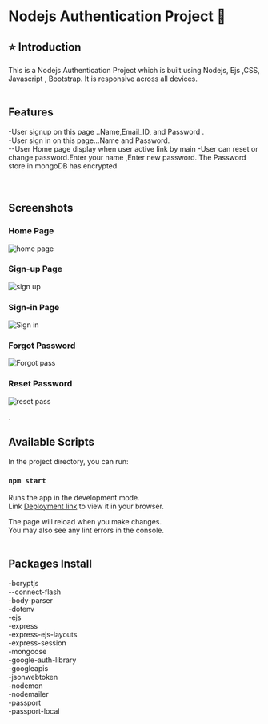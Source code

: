 # Nodejs Authentication Project 🚀

## ⭐ Introduction

This is a Nodejs Authentication  Project which is built using Nodejs, Ejs ,CSS, Javascript , Bootstrap. It is responsive across all devices.
<br/>
<br/>

## Features
-User signup  on this page ..Name,Email_ID, and Password . <br/>
-User sign in on this page...Name and Password.      <br/>
--User Home page display when user active link by main 
-User can reset or change password.Enter your name ,Enter new password. The Password store in mongoDB has encrypted  <br/>
<br/>
<br/>

## Screenshots
### Home Page
![home page](https://github.com/sudhanshubsr-dev/NodeJS-Authentication/assets/140789157/2a0008a9-19b0-4431-9f14-1c6cbf176621)

### Sign-up Page
![sign up](https://github.com/sudhanshubsr-dev/NodeJS-Authentication/assets/140789157/ec70cb24-8356-4ef4-8e1b-926834b238ba)


### Sign-in Page
![Sign in](https://github.com/sudhanshubsr-dev/NodeJS-Authentication/assets/140789157/106dcaa4-35ea-47d5-913f-12172f48ce8d)


### Forgot Password
![Forgot pass](https://github.com/sudhanshubsr-dev/NodeJS-Authentication/assets/140789157/f9578b70-1d59-465f-963e-e6862cd02d3b)


### Reset Password
![reset pass](https://github.com/sudhanshubsr-dev/NodeJS-Authentication/assets/140789157/aa82f163-50a6-48cb-87dd-34523a0ccd06)


.
## Available Scripts
In the project directory, you can run:

### `npm start`
Runs the app in the development mode.\
Link [Deployment link](https://nodejs-authentication-aakw.onrender.com) to view it in your browser.

The page will reload when you make changes.\
You may also see any lint errors in the console.
<br/>
<br/>

## Packages Install
-bcryptjs <br/>
--connect-flash<br/>
-body-parser <br/>
-dotenv<br/>
-ejs<br/>
-express<br/>
-express-ejs-layouts<br/>
-express-session<br/>
-mongoose<br/>
-google-auth-library<br/>
-googleapis<br/>
-jsonwebtoken<br/>
-nodemon<br/>
-nodemailer<br/>
-passport<br/>
-passport-local<br/>
